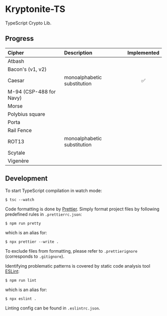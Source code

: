 # Kryptonite-TS

TypeScript Crypto Lib.

## Progress

| Cipher                  | Description                 | Implemented |
| :---------------------- | :-------------------------- | :---------: |
| Atbash                  |                             |             |
| Bacon's (v1, v2)        |                             |             |
| Caesar                  | monoalphabetic substitution |   &#9989;   |
| M-94 (CSP-488 for Navy) |                             |             |
| Morse                   |                             |             |
| Polybius square         |                             |             |
| Porta                   |                             |             |
| Rail Fence              |                             |             |
| ROT13                   | monoalphabetic substitution |             |
| Scytale                 |                             |             |
| Vigenère                |                             |             |

## Development

To start TypeScript compilation in watch mode:

```
$ tsc --watch
```

Code formatting is done by [Prettier](https://prettier.io/).
Simply format project files by following predefined rules in `.prettierrc.json`:

```
$ npm run pretty
```

which is an alias for:

```
$ npx prettier --write .
```

To exclude files from formatting, please refer to `.prettierignore` (corresponds to `.gitignore`).

Identifying problematic patterns is covered by static code analysis tool [ESLint](https://eslint.org/):

```
$ npm run lint
```

which is an alias for:

```
$ npx eslint .
```

Linting config can be found in `.eslintrc.json`.
